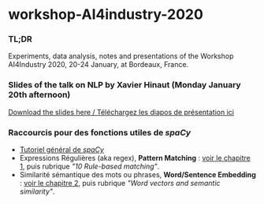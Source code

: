 # workshop-AI4industry-2020
### TL;DR
Experiments, data analysis, notes and presentations of the Workshop AI4Industry 2020, 20-24 January, at Bordeaux, France.

### Slides of the talk on NLP by Xavier Hinaut (Monday January 20th afternoon)
[Download the slides here / Téléchargez les diapos de présentation ici](Hinaut2020_Workshop-AI4Industry_Intro-NLP.pdf)

### Raccourcis pour des fonctions utiles de *spaCy*
- [Tutoriel général de *spaCy*](https://course.spacy.io)
- Expressions Régulières (aka regex), **Pattern Matching** : [voir le chapitre 1](https://course.spacy.io/chapter1), puis rubrique *"10 Rule-based matching"*.
- Similarité sémantique des mots ou phrases, **Word/Sentence Embedding** : [voir le chapitre 2](https://course.spacy.io/chapter2), puis rubrique *"Word vectors and semantic similarity"*.
